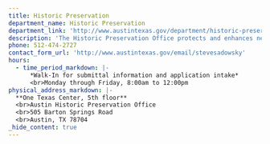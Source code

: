 ```yaml
---
title: Historic Preservation
department_name: Historic Preservation
department_link: 'http://www.austintexas.gov/department/historic-preservation'
description: 'The Historic Preservation Office protects and enhances neighborhoods, buildings and sites that reflect elements of Austin’s cultural, social, economic, political and architectural history.'
phone: 512-474-2727
contact_form_url: 'http://www.austintexas.gov/email/stevesadowsky'
hours:
  - time_period_markdown: |-
      *Walk-In for submittal information and application intake​*
      <br>Monday through Friday, 8:00am to 12:00pm
physical_address_markdown: |-
  **One Texas Center, 5th floor**
  <br>Austin Historic Preservation Office
  <br>505 Barton Springs Road
  <br>​Austin, TX 78704
_hide_content: true
---
```

